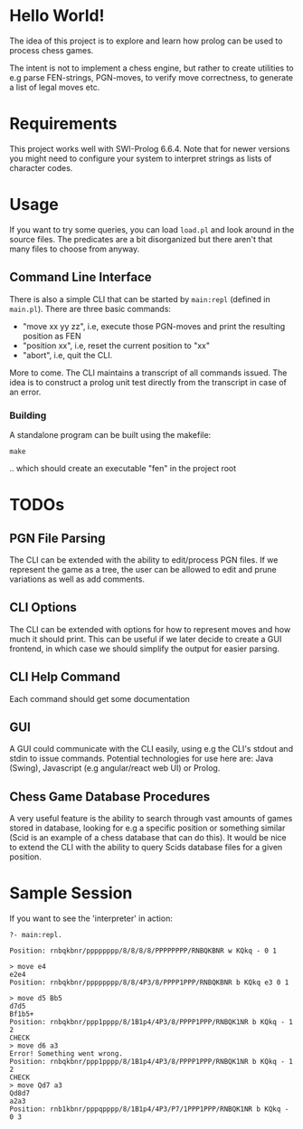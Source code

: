 
Hello World!
============

The idea of this project is to explore and learn how prolog can be used to process chess games.

The intent is not to implement a chess engine, but rather to create utilities to e.g
parse FEN-strings, PGN-moves, to verify move correctness, to generate a list of legal moves
etc.

# Requirements

This project works well with SWI-Prolog 6.6.4. Note that for newer versions you might need to configure your system to interpret strings as lists of character codes.

# Usage

If you want to try some queries, you can load `load.pl` and look around in the source files. 
The predicates are a bit disorganized but there aren't that many files to choose from anyway.

## Command Line Interface

There is also a simple CLI that can be started by `main:repl` (defined in `main.pl`).
There are three basic commands:

- "move xx yy zz", i.e, execute those PGN-moves and print the resulting position as FEN
- "position xx", i.e, reset the current position to "xx"
- "abort", i.e, quit the CLI.

More to come. The CLI maintains a transcript of all commands issued. The idea is to
construct a prolog unit test directly from the transcript in case of an error.


### Building
A standalone program can be built using the makefile:

    make
    
.. which should create an executable "fen" in the project root


# TODOs

## PGN File Parsing

The CLI can be extended with the ability to edit/process PGN files. If we represent the game as a tree,
the user can be allowed to edit and prune variations as well as add comments.

## CLI Options

The CLI can be extended with options for how to represent moves and how much it should print.
This can be useful if we later decide to create a GUI frontend, in which case we should simplify
the output for easier parsing.

## CLI Help Command

Each command should get some documentation

## GUI

A GUI could communicate with the CLI easily, using e.g the CLI's stdout and stdin to issue commands.
Potential technologies for use here are: Java (Swing), Javascript (e.g angular/react web UI) or Prolog.

## Chess Game Database Procedures

A very useful feature is the ability to search through vast amounts of games stored in database,
 looking for e.g a specific position or something similar (Scid is an example of a chess database
 that can do this). It would be nice to extend the CLI with the ability to query Scids database
 files for a given position.


# Sample Session

If you want to see the 'interpreter' in action:



    ?- main:repl.

    Position: rnbqkbnr/pppppppp/8/8/8/8/PPPPPPPP/RNBQKBNR w KQkq - 0 1

	> move e4
	e2e4
	Position: rnbqkbnr/pppppppp/8/8/4P3/8/PPPP1PPP/RNBQKBNR b KQkq e3 0 1
	
	> move d5 Bb5
	d7d5
	Bf1b5+
	Position: rnbqkbnr/ppp1pppp/8/1B1p4/4P3/8/PPPP1PPP/RNBQK1NR b KQkq - 1 2
	CHECK
	> move d6 a3
	Error! Something went wrong. 
	Position: rnbqkbnr/ppp1pppp/8/1B1p4/4P3/8/PPPP1PPP/RNBQK1NR b KQkq - 1 2
	CHECK
	> move Qd7 a3
	Qd8d7
	a2a3
	Position: rnb1kbnr/pppqpppp/8/1B1p4/4P3/P7/1PPP1PPP/RNBQK1NR b KQkq - 0 3
